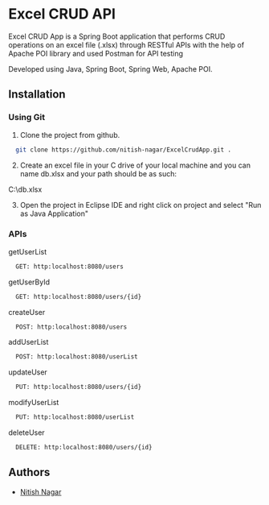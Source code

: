 
# Excel CRUD API

Excel CRUD App is a Spring Boot application that performs CRUD operations on an excel file (.xlsx) through RESTful APIs with the help of Apache POI library and used Postman for API testing

Developed using Java, Spring Boot, Spring Web, Apache POI.


## Installation

### Using Git ###
1. Clone the project from github.

```bash
  git clone https://github.com/nitish-nagar/ExcelCrudApp.git .
```

2. Create an excel file in your C drive of your local machine and you can name db.xlsx and your path should be as such:

C:\db.xlsx

3. Open the project in Eclipse IDE and right click on project and select "Run as Java Application"

### APIs ###

getUserList
```bash
  GET: http:localhost:8080/users
```

getUserById
```bash
  GET: http:localhost:8080/users/{id}
```

createUser
```bash
  POST: http:localhost:8080/users
```

addUserList
```bash
  POST: http:localhost:8080/userList
```

updateUser
```bash
  PUT: http:localhost:8080/users/{id}
```

modifyUserList
```bash
  PUT: http:localhost:8080/userList
```

deleteUser
```bash
  DELETE: http:localhost:8080/users/{id}
```
## Authors

- [Nitish Nagar](https://github.com/nitish-nagar)